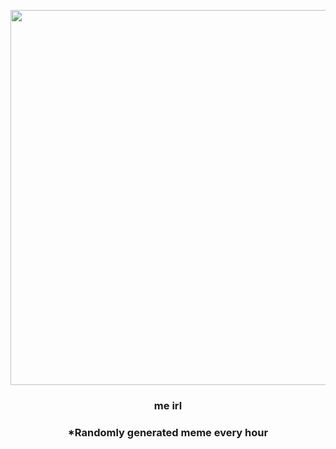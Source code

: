 <p align="center">
        <img src="https://i.redd.it/qr06hr7bo22a1.jpg" width="600" height="600">
        </p>
        <h3 align="center">me irl</h3>
        <h3 align="center">*Randomly generated meme every hour</h3>
    